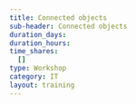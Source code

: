 ```yaml
---
title: Connected objects
sub-header: Connected objects
duration_days:
duration_hours:
time_shares:
  []
type: Workshop
category: IT
layout: training
---
```

